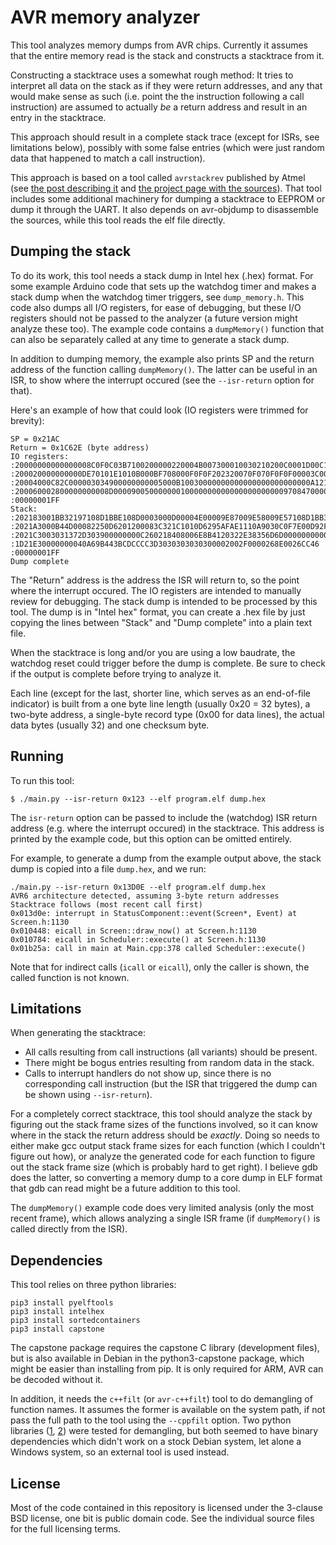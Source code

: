 AVR memory analyzer
===================
This tool analyzes memory dumps from AVR chips. Currently it assumes
that the entire memory read is the stack and constructs a stacktrace
from it.

Constructing a stacktrace uses a somewhat rough method: It tries to
interpret all data on the stack as if they were return addresses, and
any that would make sense as such (i.e. point the the instruction
following a call instruction) are assumed to actually *be* a return
address and result in an entry in the stacktrace.

This approach should result in a complete stack trace (except for ISRs,
see limitations below), possibly with
some false entries (which were just random data that happened to match a
call instruction).

This approach is based on a tool called `avrstackrev` published by
Atmel (see [the post describing it][post] and [the project page with the
sources][project]). That tool includes some additional machinery for
dumping a stacktrace to EEPROM or dump it through the UART. It also
depends on avr-objdump to disassemble the sources, while this tool reads
the elf file directly.

[post]: http://www.embedded.com/design/debug-and-optimization/4431982/1/How-to-debug-elusive-software-code-problems-without-a-debugger]
[project]: https://spaces.atmel.com/gf/project/avrstackrev

Dumping the stack
-----------------
To do its work, this tool needs a stack dump in Intel hex (.hex) format.
For some example Arduino code that sets up the watchdog timer and makes
a stack dump when the watchdog timer triggers, see `dump_memory.h`.
This code also dumps all I/O registers, for ease of debugging, but these
I/O registers should not be passed to the analyzer (a future version
might analyze these too). The example code contains a `dumpMemory()`
function that can also be separately called at any time to generate a
stack dump.

In addition to dumping memory, the example also prints SP and the return
address of the function calling `dumpMemory()`. The latter can be useful
in an ISR, to show where the interrupt occured (see the `--isr-return`
option for that).

Here's an example of how that could look (IO registers were trimmed for
brevity):

```
SP = 0x21AC
Return = 0x1C62E (byte address)
IO registers:
:20000000000000008C0F0C03B7100200000220004B007300010030210200C0001D00C1009B
:200020000000000DE70101E1010B000BF708000F0F0F202320070F070F0F0F00003C0000BD
:20004000C82C000003034900000000005000B10030000000000000000000000000A1213535
:200060002800000000008D000090050000000100000000000000000000009708470000004F
:00000001FF
Stack:
:202183001BB32197108D1BBE108D0003000D00004E00009E87009E58009E57108D1BB300CA
:2021A3000B44D00082250D6201200083C321C1010D6295AFAE1110A9030C0F7E00D92F329C
:2021C3003031372D303900000000C260218408006E8B4120322E38356D6D000000000000FE
:1D21E30000000040A69B443BCDCCCC3D3030303030300002002F0000268E0026CC46
:00000001FF
Dump complete
```

The "Return" address is the address the ISR will return to, so the point
where the interrupt occured. The IO registers are intended to manually
review for debugging. The stack dump is intended to be processed by this
tool. The dump is in "Intel hex" format, you can create a .hex file by
just copying the lines between "Stack" and "Dump complete" into a plain
text file.

When the stacktrace is long and/or you are using a low baudrate, the
watchdog reset could trigger before the dump is complete. Be sure to
check if the output is complete before trying to analyze it.

Each line (except for the last, shorter line, which serves as an
end-of-file indicator) is built from a one byte line length (usually
0x20 = 32 bytes), a two-byte address, a single-byte record type (0x00
for data lines), the actual data bytes (usually 32) and one checksum
byte.

Running
-------
To run this tool:

    $ ./main.py --isr-return 0x123 --elf program.elf dump.hex

The `isr-return` option can be passed to include the (watchdog) ISR
return address (e.g. where the interrupt occured) in the stacktrace.
This address is printed by the example code, but this option can be
omitted entirely.

For example, to generate a dump from the example output above, the
stack dump is copied into a file `dump.hex`, and we run:

    ./main.py --isr-return 0x13D0E --elf program.elf dump.hex
    AVR6 architecture detected, assuming 3-byte return addresses
    Stacktrace follows (most recent call first)
    0x013d0e: interrupt in StatusComponent::event(Screen*, Event) at Screen.h:1130
    0x010448: eicall in Screen::draw_now() at Screen.h:1130
    0x010784: eicall in Scheduler::execute() at Screen.h:1130
    0x01b25a: call in main at Main.cpp:378 called Scheduler::execute()

Note that for indirect calls (`icall` or `eicall`), only the caller is
shown, the called function is not known.

Limitations
-----------
When generating the stacktrace:
 - All calls resulting from call instructions (all variants) should be
   present.
 - There might be bogus entries resulting from random data in the stack.
 - Calls to interrupt handlers do not show up, since there is no
   corresponding call instruction (but the ISR that triggered the dump
   can be shown using `--isr-return`).

For a completely correct stacktrace, this tool should analyze the stack
by figuring out the stack frame sizes of the functions involved, so it
can know where in the stack the return address should be *exactly*.
Doing so needs to either make gcc output stack frame sizes for each
function (which I couldn't figure out how), or analyze the generated
code for each function to figure out the stack frame size (which is
probably hard to get right). I believe gdb does the latter, so
converting a memory dump to a core dump in ELF format that gdb can read
might be a future addition to this tool.

The `dumpMemory()` example code does very limited analysis (only the
most recent frame), which allows analyzing a single ISR frame (if
`dumpMemory()` is called directly from the ISR).

Dependencies
------------
This tool relies on three python libraries:

    pip3 install pyelftools
    pip3 install intelhex
    pip3 install sortedcontainers
    pip3 install capstone

The capstone package requires the capstone C library (development
files), but is also available in Debian in the python3-capstone package,
which might be easier than installing from pip. It is only required for
ARM, AVR can be decoded without it.

In addition, it needs the `c++filt` (or `avr-c++filt`) tool to do
demangling of function names. It assumes the former is available on the
system path, if not pass the full path to the tool using the `--cppfilt`
option. Two python libraries ([1][one], [2][two]) were tested for
demangling, but both seemed to have binary dependencies which didn't
work on a stock Debian system, let alone a Windows system, so an
external tool is used instead.

[one]: https://pypi.python.org/pypi/cxxfilt/0.1.0
[two]: https://github.com/P4N74/demangler

License
-------
Most of the code contained in this repository is licensed under the 3-clause
BSD license, one bit is public domain code. See the individual source files
for the full licensing terms.
